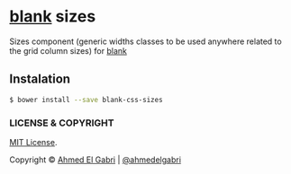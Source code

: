 # [blank](https://github.com/ahmedelgabri/blank) sizes

Sizes component (generic widths classes to be used anywhere related to the grid column sizes) for [blank](https://github.com/ahmedelgabri/blank)

## Instalation

```sh
$ bower install --save blank-css-sizes
```


### LICENSE & COPYRIGHT
[MIT License](http://opensource.org/licenses/MIT).

Copyright © [Ahmed El Gabri](http://gabri.me) | [@ahmedelgabri](http://twitter.comahmedelgabri)
